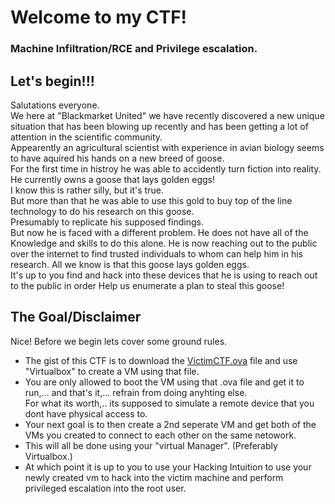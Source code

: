 # Welcome to my CTF!
### Machine Infiltration/RCE and Privilege escalation.

## Let's begin!!!
Salutations everyone.  
We here at "Blackmarket United" we have recently discovered a new unique situation that has been blowing up recently and has been 
getting a lot of attention in the scientific community.  
Appearently an agricultural scientist with experience in avian biology seems to have aquired his hands on a new breed of goose.   
For the first time in histroy he was able to accidently turn fiction into reality. He currently owns a goose that lays golden eggs!  
I know this is rather silly, but it's true.  
But more than that he was able to use this gold to buy top of the line technology to do his research on this goose.  
Presumably to replicate his supposed findings.  
But now he is faced with a different problem. He does not have all of the Knowledge and skills to do this alone. He is now reaching out to the public over the internet to find trusted individuals to whom can help him in his research. 
All we know is that this goose lays golden eggs.  
It's up to you find and hack into these devices that he is using to reach out to the public in order Help us enumerate a plan to steal this goose!

## The Goal/Disclaimer

Nice! Before we begin lets cover some ground rules.  
 - The gist of this CTF is to download the [VictimCTF.ova](https://drive.google.com/file/d/18iAVf0B_164ajRm4T7VZj3XwJL74VSsd/view?usp=sharing) file and use "Virtualbox" to create a VM using that file.  
 - You are only allowed to boot the VM using that .ova file and get it to run,... and that's it,... refrain from doing anyhting else.  
   For what its worth,.. its supposed to simulate a remote device that you dont have physical access to.  
 - Your next goal is to then create a 2nd seperate VM and get both of the VMs you created to connect to each other on the same netowork.  
 - This will all be done using your "virtual Manager". (Preferably Virtualbox.)  
 - At which point it is up to you to use your Hacking Intuition to use your newly created vm to hack into the victim machine and perform privileged 
   escalation into the root user.  

